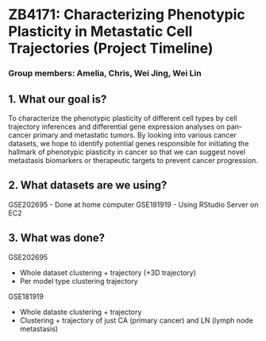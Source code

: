 # ZB4171: Characterizing Phenotypic Plasticity in Metastatic Cell Trajectories (Project Timeline)

### **Group members: Amelia, Chris, Wei Jing, Wei Lin**

## 1. What our goal is?
To characterize the phenotypic plasticity of different cell types by cell trajectory inferences and differential gene expression analyses on pan-cancer primary and metastatic tumors. 
By looking into various cancer datasets, we hope to identify potential genes responsible for initiating the hallmark of phenotypic plasticity in cancer so that we can suggest novel metastasis biomarkers or therapeutic targets to prevent cancer progression.

## 2. What datasets are we using?
GSE202695 - Done at home computer
GSE181919 - Using RStudio Server on EC2

## 3. What was done?
GSE202695
  - Whole dataset clustering + trajectory (+3D trajectory)
  - Per model type clustering trajectory 

GSE181919
  - Whole dataste clustering + trajectory
  - Clustering + trajectory of just CA (primary cancer) and LN (lymph node metastasis)

